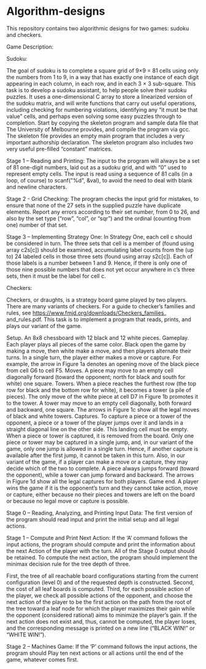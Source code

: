 # Algorithm-designs

This repository contains two algorithmic designs for two games: sudoku and checkers.

Game Description:

Sudoku:

The goal of sudoku is to complete a square grid of 9×9 = 81 cells using only the numbers from 1 to 9, in a way that has exactly one instance of each digit appearing in each column, in each row, and in each 3 × 3 sub-square. 
This task is to develop a sudoku assistant, to help people solve their sudoku puzzles. It uses a one-dimensional C array to store a linearized version
of the sudoku matrix, and will write functions that carry out useful operations, including checking for numbering violations, identifying any “it must be that value” cells, and perhaps even solving some easy puzzles through to completion. Start by copying the skeleton program and sample data file that The University of Melbourne provides, and compile the program via gcc. The skeleton file provides an empty main program that includes a very important authorship declaration. The skeleton program also includes two very useful pre-filled “constant” matrices. 

Stage 1 – Reading and Printing:
The input to the program will always be a set of 81 one-digit numbers, laid out as a sudoku grid, and with “0” used to represent empty cells. The input is read using a sequence of 81 calls (in a loop, of course) to scanf("%d", &val), to avoid the need to deal with blank and newline characters.

Stage 2 - Grid Checking:
The program checks the input grid for mistakes, to ensure that none of the 27 sets in the supplied puzzle have duplicate elements. Report any errors according to their set number, from 0 to 26, and also by the set type (“row”, “col”, or “sqr”) and the ordinal (counting from one) number of that set.

Stage 3 – Implementing Strategy One:
In Strategy One, each cell c should be considered in turn. The three sets that cell is a member of (found using array c2s[c]) should be examined, accumulating label counts from the (up to) 24 labeled cells in those three sets (found using array s2c[c]). Each of those labels is a number between 1 and 9. Hence, if there is only one of those nine possible numbers that does not yet occur anywhere in c’s three sets, then it must be the label for cell c.


Checkers:

Checkers, or draughts, is a strategy board game played by two players. There are many variants of checkers. For a guide to checker’s families and rules, see https://www.fmjd.org/downloads/Checkers_families_ and_rules.pdf. This task is to implement a program that reads, prints, and plays our variant of the game.

Setup. An 8x8 chessboard with 12 black and 12 white pieces.
Gameplay. Each player plays all pieces of the same color. Black open the game by making a move, then white make a move, and then players alternate their turns. In a single turn, the player either makes a move or capture. For example, the arrow in Figure 1a denotes an opening move of the black piece from cell G6 to cell F5.
Moves. A piece may move to an empty cell diagonally forward (toward the opponent; north for black and south for white) one square. 
Towers. When a piece reaches the furthest row (the top row for black and the bottom row for white), it becomes a tower (a pile of pieces). The only move of the white piece at cell D7 in Figure 1b promotes it to the tower. A tower may move to an empty cell diagonally, both forward and backward, one square. The arrows in Figure 1c show all the legal moves of black and white towers.
Captures. To capture a piece or a tower of the opponent, a piece or a tower of the player jumps over it and lands in a straight diagonal line on the other side. This landing cell must be empty. When a piece or tower is captured, it is removed from the board. Only one piece or tower may be captured in a single jump, and, in our variant of the game, only one jump is allowed in a single turn. Hence, if another capture is available after the first jump, it cannot be taken in this turn. Also, in our variant of the game, if a player can make a move or a capture, they may decide which of the two to complete. A piece always jumps forward (toward the opponent), while a tower can jump forward and backward. The arrows in Figure 1d show all the legal captures for both players.
Game end. A player wins the game if it is the opponent’s turn and they cannot take action, move or capture, either because no their pieces and towers are left on the board or because no legal move or capture is possible.

Stage 0 – Reading, Analyzing, and Printing Input Data: 
The first version of the program should read input and print the initial setup and all legal actions.

Stage 1 – Compute and Print Next Action:
If the ‘A’ command follows the input actions, the program should compute and print the information about the next Action of the player with the turn. All of the Stage 0 output should be retained. To compute the next action, the program should implement the minimax decision rule for the tree depth of three. 

First, the tree of all reachable board configurations starting from the current configuration (level 0) and of the requested depth is constructed. Second, the cost of all leaf boards is computed. Third, for each possible action of the player, we check all possible actions of the opponent, and choose the next action of the player to be the first action on the path from the root of the tree toward a leaf node for which the player maximizes their gain while the opponent (considered rational) aims to minimize the player’s gain. If the next action does not exist and, thus, cannot be computed, the player loses, and the corresponding message is printed on a new line (“BLACK WIN!” or “WHITE WIN!”).

Stage 2 – Machines Game:
If the ‘P’ command follows the input actions, the program should Play ten next actions or all actions until the end of the game, whatever comes first.



